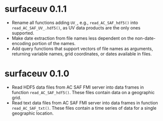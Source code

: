 # surfaceuv 0.1.1

* Rename all functions adding `UV_`, e.g., `read_AC_SAF_hdf5()` into `read_AC_SAF_UV_.hdf5()`, as UV data products are the only ones supported.
* Make date extraction from file names less dependent on the non-date-encoding portion of the names.
* Add query functions that support vectors of file names as arguments, returning variable names, grid coordinates, or dates available in files. 

# surfaceuv 0.1.0

* Read HDF5 data files from AC SAF FMI server into data frames in function `read_AC_SAF_hdf5()`. These files contain data on a geographic grid.
* Read text data files from AC SAF FMI server into data frames in function `read_AC_SAF_txt()`. These files contain a time series of data for a single geographic location.
